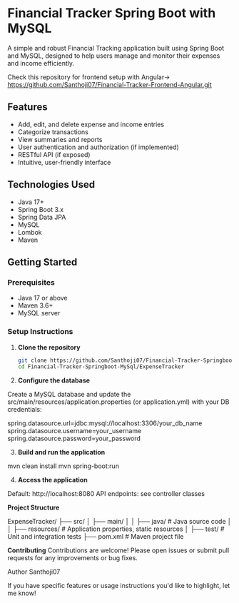 # Financial Tracker Spring Boot with MySQL

A simple and robust Financial Tracking application built using Spring Boot and MySQL, designed to help users manage and monitor their expenses and income efficiently.

Check this repository for frontend setup with Angular-> https://github.com/Santhoji07/Financial-Tracker-Frontend-Angular.git 

## Features

- Add, edit, and delete expense and income entries
- Categorize transactions
- View summaries and reports
- User authentication and authorization (if implemented)
- RESTful API (if exposed)
- Intuitive, user-friendly interface

## Technologies Used

- Java 17+
- Spring Boot 3.x
- Spring Data JPA
- MySQL
- Lombok
- Maven

## Getting Started

### Prerequisites

- Java 17 or above
- Maven 3.6+
- MySQL server

### Setup Instructions

1. **Clone the repository**
   ```bash
   git clone https://github.com/Santhoji07/Financial-Tracker-Springboot-MySql.git
   cd Financial-Tracker-Springboot-MySql/ExpenseTracker

2. **Configure the database**

Create a MySQL database and update the src/main/resources/application.properties (or application.yml) with your DB credentials:

spring.datasource.url=jdbc:mysql://localhost:3306/your_db_name
spring.datasource.username=your_username
spring.datasource.password=your_password

3. **Build and run the application**

mvn clean install
mvn spring-boot:run

4. **Access the application**

Default: http://localhost:8080
API endpoints: see controller classes

**Project Structure**

ExpenseTracker/
├── src/
│   ├── main/
│   │   ├── java/         # Java source code
│   │   ├── resources/    # Application properties, static resources
│   ├── test/             # Unit and integration tests
├── pom.xml               # Maven project file

**Contributing**
Contributions are welcome! Please open issues or submit pull requests for any improvements or bug fixes.

Author
Santhoji07

If you have specific features or usage instructions you'd like to highlight, let me know!
